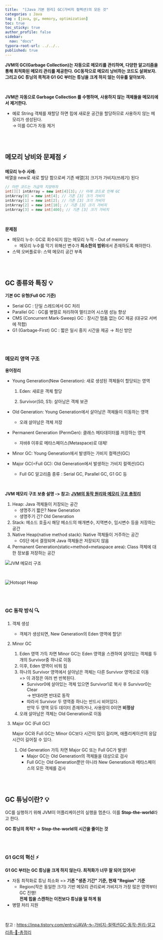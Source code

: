 ```yaml
---
title:  "[Java 기본 원리] GC(가비지 컬렉션)의 모든 것"
categories : Java
tag : [java, gc, memory, optimization]
toc: true
toc_sticky: true
author_profile: false
sidebar:
  nav: "docs"
typora-root-url: ../../..
published: true
---
```




**JVM의 GC(Garbage Collection)는 자동으로 메모리를 관리하며, 다양한 알고리즘을 통해 최적화된 메모리 관리를 제공한다. GC동작으로 메모리 낭비하는 코드도 살펴보자. 그리고 GC 튜닝의 목적과 G1 GC 부터는 튜닝을 크게 하지 않는 이유를 알아보자.**

<br>

**JVM은 자동으로 Garbage Collection 를 수행하며, 사용하지 않는 객체들을 메모리에서 제거한다.**

- 예로 String 객체를 재할당 하면 힙에 새로운 공간을 할당하므로 사용하지 않는 메모리가 생성된다.  
  → 이를 GC가 자동 제거

<br>

<br>

## 메모리 낭비와 문제점 ⚡

**메모리 누수 사례:**  
배열을 new로 새로 할당 함으로써 기존 배열[3] 크기가 가비지(쓰레기) 된다

```java
// 이런 코드는 가급적 지양하자
int[][] intArray = new int[4][3]; // 아래 코드로 인해 GC
intArray[0] = new int[4]; // 기존 [3] 크기 가비지
intArray[1] = new int[2]; // 기존 [3] 크기 가비지
intArray[2] = new int[10]; // 기존 [3] 크기 가비지
intArray[3] = new int[400]; // 기존 [3] 크기 가비지
```

<br>

**문제점**

- 메모리 누수: GC로 회수되지 않는 메모리 누적 \- Out of memory
  - 메모리 누수를 막기 위해선 변수가 **최소한의 범위**에서 존재하도록 해야한다.
- 스택 오버플로우: 스택 메모리 공간 부족

<br>

<br>

## GC 종류와 특징 💡

**기본 GC 유형(Full GC 기준)**

- Serial GC : 단일 스레드에서 GC 처리
- Parallel GC : GC를 병렬로 처리하여 멀티코어 시스템 성능 향상
- CMS (Concurrent Mark-Sweep) GC : 장시간 멈춤 없는 GC 제공 (대규모 서버에 적합)
- G1 (Garbage-First) GC : 짧은 일시 중지 시간을 제공 → 최신 방안

<br><br>

### 메모리 영역 구조

**용어정리**

- Young Generation(New Generation): 새로 생성된 객체들이 할당되는 영역

  1. Eden: 새로운 객체 할당

  2. Survivor(S0, S1): 살아남은 객체 보관

- Old Generation: Young Generation에서 살아남은 객체들이 이동하는 영역
  - 오래 살아남은 객체 저장
- Permanent Generation (PermGen): 클래스 메타데이터를 저장하는 영역
  - 자바8 이후로 메타스페이스(Metaspace)로 대체!
- Minor GC: Young Generation에서 발생하는 가비지 컬렉션(GC)
- Major GC(=Full GC): Old Generation에서 발생하는 가비지 컬렉션(GC)
  - Full GC 알고리즘 종류 : Serial GC, Parallel GC, G1 GC 등

<br>

**JVM 메모리 구조 보충 설명 -> 참고: [JVM의 동작 원리와 메모리 구조 총정리](https://bh946.github.io/java/(Java-%EA%B8%B0%EB%B3%B8-%EC%9B%90%EB%A6%AC)-JVM%EC%9D%98-%EB%8F%99%EC%9E%91-%EC%9B%90%EB%A6%AC%EC%99%80-%EB%A9%94%EB%AA%A8%EB%A6%AC-%EA%B5%AC%EC%A1%B0-%EC%B4%9D%EC%A0%95%EB%A6%AC/)**

1. Heap: Java 객체들이 저장되는 공간
   - 생명주기 짧은? New Generation
   - 생명주기 긴? Old Generation
2. Stack: 메소드 호출시 해당 메소드의 매개변수, 지역변수, 임시변수 등을 저장하는 공간
3. Native Heap(native method stack): Native 객체들이 거주하는 공간
   - OS단 에서 결정되며 Java 객체들은 저장되지 않음
4. Permanent Generation(static=method=metaspace area): Class 객체에 대한 정보를 저장하는 공간

![JVM 메모리 구조](https://github.com/user-attachments/assets/758cd934-82e4-4438-ad9b-a52c6f81d2dc) 

<br>

![Hotsopt Heap](https://github.com/user-attachments/assets/2028f323-1782-4396-aa49-0b9bf8f87281) 

<br><br>

### GC 동작 방식 🔍

1. 객체 생성
   - 객체가 생성되면, New Generation의 Eden 영역에 할당!
2. Minor GC
   1. Eden 영역 가득 차면 Minor GC는 Eden 영역을 스캔하여 살아있는 객체를 두개의 Survivor중 하나로 이동
   2. 이후, Eden 영역이 비워 짐
   3. 하나의 Survivor 영역에서 살아남은 객체는 다른 Survivor 영역으로 이동   
      => 이 과정은 여러 번 반복된다.
      - Survivor0에 살아있는 객체 있으면 Survivor1로 복사 후 Survivor0는 Clear   
        → 반대라면 반대로 동작
      - 따라서 Survivor 두 영역중 하나는 반드시 비어있다.   
        만약 두 영역 모두 데이터 존재하거나, 사용량이 0이면 **비정상**
   4. 오래 살아남은 객체는 Old Generation로 이동

3. Major GC (Full GC)

   Major GC와 Full GC는 Minor GC보다 시간이 많이 걸리며, 애플리케이션의 응답 시간이 길어질 수 있다.

   1. Old Generation 가득 차면 Major GC 또는 Full GC가 발생!
      - Major GC는 Old Generation의 객체들을 대상으로 검사
      - Full GC는 Old Generation뿐만 아니라 New Generation과 메타스페이스의 모든 객체를 검사

<br>

<br>

## GC 튜닝이란? 💡

GC를 실행하기 위해 JVM이 어플리케이션의 실행을 멈춘다. 이를 **Stop-the-world**라고 한다. 

**GC 튜닝의 목적? → Stop-the-world의 시간을 줄이는 것**

<br><br>

### G1 GC의 혁신 ⚡

**G1 GC 부터는 GC 튜닝을 크게 하지 않는다. 최적화가 너무 잘 되어 있어서!**

- 자동 최적화로 튜닝 최소화 => **기존 "생존 기간" 기준, 현재 "Region" 기준**
  - Region(작은 동일한 크기) 기반 메모리 관리로써 가비지가 가장 많은 영역부터 GC 진행!  
    **전체 힙을 스캔하는 이전보다 튜닝을 덜 하게 됨**
- 병렬 처리 지원

<br>

참고 : https://inpa.tistory.com/entry/JAVA-☕-가비지-컬렉션GC-동작-원리-알고리즘-💯-총정리
